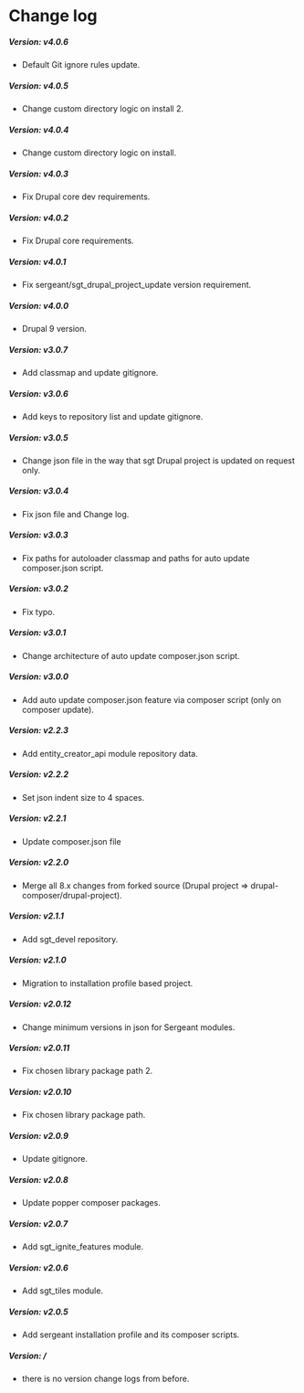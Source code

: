 # Change log

##### Version: v4.0.6
- Default Git ignore rules update.

##### Version: v4.0.5
- Change custom directory logic on install 2.

##### Version: v4.0.4
- Change custom directory logic on install.

##### Version: v4.0.3
- Fix Drupal core dev requirements.

##### Version: v4.0.2
- Fix Drupal core requirements.

##### Version: v4.0.1
- Fix sergeant/sgt_drupal_project_update version requirement.

##### Version: v4.0.0
- Drupal 9 version.

##### Version: v3.0.7
- Add classmap and update gitignore.

##### Version: v3.0.6
- Add keys to repository list and update gitignore.

##### Version: v3.0.5
- Change json file in the way that sgt Drupal project is updated on request only.

##### Version: v3.0.4
- Fix json file and Change log.

##### Version: v3.0.3
- Fix paths for autoloader classmap and paths for auto update composer.json script.

##### Version: v3.0.2
- Fix typo.

##### Version: v3.0.1
- Change architecture of auto update composer.json script.

##### Version: v3.0.0
- Add auto update composer.json feature via composer script (only on composer update).

##### Version: v2.2.3
- Add entity_creator_api module repository data.

##### Version: v2.2.2
- Set json indent size to 4 spaces.

##### Version: v2.2.1
- Update composer.json file

##### Version: v2.2.0
- Merge all 8.x changes from forked source (Drupal project => drupal-composer/drupal-project).

##### Version: v2.1.1
- Add sgt_devel repository.

##### Version: v2.1.0
- Migration to installation profile based project.

##### Version: v2.0.12
- Change minimum versions in json for Sergeant modules.

##### Version: v2.0.11
- Fix chosen library package path 2.

##### Version: v2.0.10
- Fix chosen library package path.

##### Version: v2.0.9
- Update gitignore.

##### Version: v2.0.8
- Update popper composer packages.

##### Version: v2.0.7
- Add sgt_ignite_features module.

##### Version: v2.0.6
- Add sgt_tiles module.

##### Version: v2.0.5
- Add sergeant installation profile and its composer scripts.

##### Version: /
- there is no version change logs from before.
